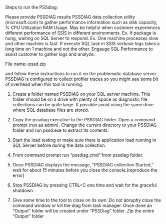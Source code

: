 Steps to run the PSSdiag:

Please provide PSSDIAG results PSSDIAG data collection utility (microsoft.com) to gather performance information such as disk capacity, % CPU Utilization RAM Usage.  May be helpful when customer experiences different performance of SSIS in different environments.  Ex. If package is hung, waiting on SQL Server to respond.  Ex.  One machine processes slow and other machine is fast. If execute SQL task in SSIS verbose logs takes a long time on 1 machine and not the other. Engauge SQL Performance to assist customer to gather logs and analyze. 

File name:-pssd.zip

and follow these instructions to run it on the problematic database server . PSSDIAG is configured to collect profiler traces so you might see some bit of overhead when this tool is running.

1. Create a folder named PSSDIAG on your SQL server machine. This folder should be on a drive with plenty of space as diagnostic file collections can be quite large. If possible avoid using the same drive where SQL database files are stored.

2. Copy the pssdiag executive to the PSSDIAG folder. Open a command prompt (run as admin). Change the current directory to your PSSDIAG folder and run pssd.exe to extract its contents.

3. Start the load testing or make sure there is application load running in SQL Server before during the data collection.

4. From command prompt run “pssdiag.cmd” from pssdiag folder.

5. Once PSSDIAG displays the message, “PSSDIAG collection Started,” wait for about 15 minutes before you close the console.(reproduce the error)

6. Stop PSSDIAG by pressing CTRL+C one time and wait for the graceful shutdown

8. Give some time to the tool to close on its own .Do not abruptly close the command window or kill the diag from task manager. Once done an “Output” folder will be created under “PSSDiag” folder. *Zip* the entire “Output” folder

 